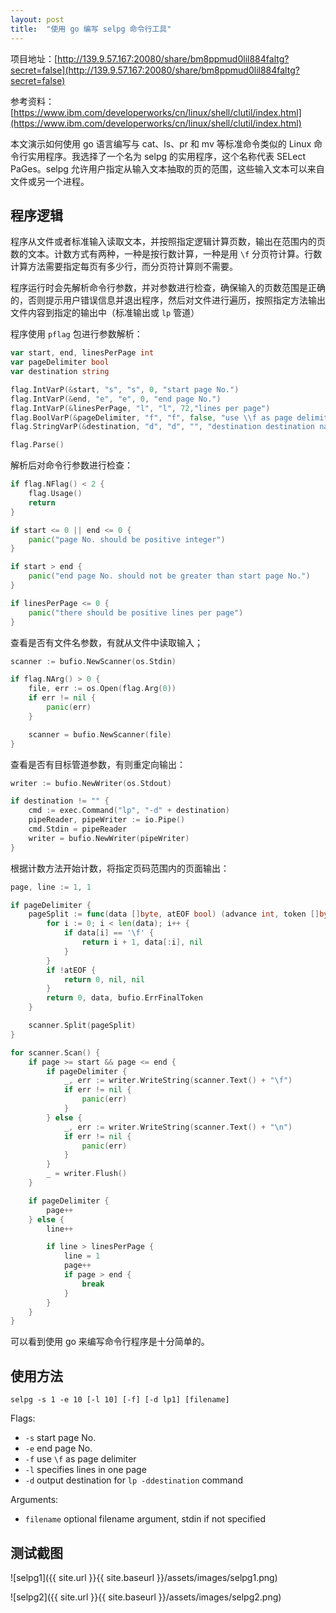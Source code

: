```yaml
---
layout: post
title:  "使用 go 编写 selpg 命令行工具"
---
```


项目地址：[http://139.9.57.167:20080/share/bm8ppmud0lil884faltg?secret=false](http://139.9.57.167:20080/share/bm8ppmud0lil884faltg?secret=false)

参考资料：[https://www.ibm.com/developerworks/cn/linux/shell/clutil/index.html](https://www.ibm.com/developerworks/cn/linux/shell/clutil/index.html)

本文演示如何使用 go 语言编写与 cat、ls、pr 和 mv 等标准命令类似的 Linux 命令行实用程序。我选择了一个名为 selpg 的实用程序，这个名称代表 SELect PaGes。selpg 允许用户指定从输入文本抽取的页的范围，这些输入文本可以来自文件或另一个进程。

## 程序逻辑

程序从文件或者标准输入读取文本，并按照指定逻辑计算页数，输出在范围内的页数的文本。计数方式有两种，一种是按行数计算，一种是用 `\f` 分页符计算。行数计算方法需要指定每页有多少行，而分页符计算则不需要。

程序运行时会先解析命令行参数，并对参数进行检查，确保输入的页数范围是正确的，否则提示用户错误信息并退出程序，然后对文件进行遍历，按照指定方法输出文件内容到指定的输出中（标准输出或 `lp` 管道）

程序使用 `pflag` 包进行参数解析：

```go
var start, end, linesPerPage int
var pageDelimiter bool
var destination string

flag.IntVarP(&start, "s", "s", 0, "start page No.")
flag.IntVarP(&end, "e", "e", 0, "end page No.")
flag.IntVarP(&linesPerPage, "l", "l", 72,"lines per page")
flag.BoolVarP(&pageDelimiter, "f", "f", false, "use \\f as page delimiter")
flag.StringVarP(&destination, "d", "d", "", "destination destination name")

flag.Parse()
```

解析后对命令行参数进行检查：

```go
if flag.NFlag() < 2 {
    flag.Usage()
    return
}

if start <= 0 || end <= 0 {
    panic("page No. should be positive integer")
}

if start > end {
    panic("end page No. should not be greater than start page No.")
}

if linesPerPage <= 0 {
    panic("there should be positive lines per page")
}
```

查看是否有文件名参数，有就从文件中读取输入；

```go
scanner := bufio.NewScanner(os.Stdin)

if flag.NArg() > 0 {
    file, err := os.Open(flag.Arg(0))
    if err != nil {
        panic(err)
    }

    scanner = bufio.NewScanner(file)
}
```

查看是否有目标管道参数，有则重定向输出：

```go
writer := bufio.NewWriter(os.Stdout)

if destination != "" {
    cmd := exec.Command("lp", "-d" + destination)
    pipeReader, pipeWriter := io.Pipe()
    cmd.Stdin = pipeReader
    writer = bufio.NewWriter(pipeWriter)
}
```

根据计数方法开始计数，将指定页码范围内的页面输出：

```go
page, line := 1, 1

if pageDelimiter {
    pageSplit := func(data []byte, atEOF bool) (advance int, token []byte, err error) {
        for i := 0; i < len(data); i++ {
            if data[i] == '\f' {
                return i + 1, data[:i], nil
            }
        }
        if !atEOF {
            return 0, nil, nil
        }
        return 0, data, bufio.ErrFinalToken
    }

    scanner.Split(pageSplit)
}

for scanner.Scan() {
    if page >= start && page <= end {
        if pageDelimiter {
            _, err := writer.WriteString(scanner.Text() + "\f")
            if err != nil {
                panic(err)
            }
        } else {
            _, err := writer.WriteString(scanner.Text() + "\n")
            if err != nil {
                panic(err)
            }
        }
        _ = writer.Flush()
    }

    if pageDelimiter {
        page++
    } else {
        line++

        if line > linesPerPage {
            line = 1
            page++
            if page > end {
                break
            }
        }
    }
}
```

可以看到使用 go 来编写命令行程序是十分简单的。

## 使用方法

```selpg -s 1 -e 10 [-l 10] [-f] [-d lp1] [filename]```

Flags:

- `-s` start page No.
- `-e` end page No.
- `-f` use `\f` as page delimiter
- `-l` specifies lines in one page
- `-d` output destination for `lp -ddestination` command

Arguments:

- `filename` optional filename argument, stdin if not specified

## 测试截图

![selpg1]({{ site.url }}{{ site.baseurl }}/assets/images/selpg1.png)

![selpg2]({{ site.url }}{{ site.baseurl }}/assets/images/selpg2.png)
